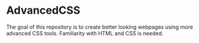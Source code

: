 # AdvancedCSS
The goal of this repository is to create better looking webpages using more advanced CSS tools. Familiarity with HTML and CSS is needed. 